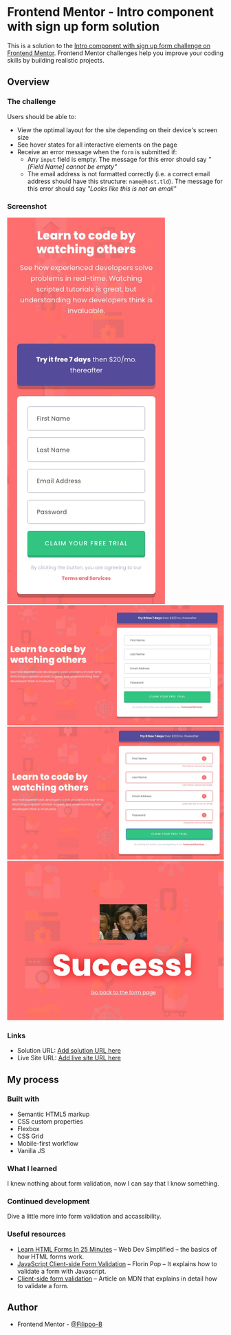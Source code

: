# Frontend Mentor - Intro component with sign up form solution

This is a solution to the [Intro component with sign up form challenge on Frontend Mentor](https://www.frontendmentor.io/challenges/intro-component-with-signup-form-5cf91bd49edda32581d28fd1). Frontend Mentor challenges help you improve your coding skills by building realistic projects.

## Overview

### The challenge

Users should be able to:

- View the optimal layout for the site depending on their device's screen size
- See hover states for all interactive elements on the page
- Receive an error message when the `form` is submitted if:
  - Any `input` field is empty. The message for this error should say _"[Field Name] cannot be empty"_
  - The email address is not formatted correctly (i.e. a correct email address should have this structure: `name@host.tld`). The message for this error should say _"Looks like this is not an email"_

### Screenshot

![Mobile screenshot](./images/screenshots/mobile.jpg)
![Desktop screenshot](./images/screenshots/desktop.jpg)
![Desktop screenshot - error state](./images/screenshots/desktop-error.jpg)
![Success page](./images/screenshots/success.jpg)

### Links

- Solution URL: [Add solution URL here](https://your-solution-url.com)
- Live Site URL: [Add live site URL here](https://your-live-site-url.com)

## My process

### Built with

- Semantic HTML5 markup
- CSS custom properties
- Flexbox
- CSS Grid
- Mobile-first workflow
- Vanilla JS

### What I learned

I knew nothing about form validation, now I can say that I know something.

### Continued development

Dive a little more into form validation and accassibility.

### Useful resources

- [Learn HTML Forms In 25 Minutes](https://www.youtube.com/watch?v=fNcJuPIZ2WE) – Web Dev Simplified – the basics of how HTML forms work.
- [JavaScript Client-side Form Validation](https://www.youtube.com/watch?v=rsd4FNGTRBw) – Florin Pop – It explains how to validate a form with Javascript.
- [Client-side form validation](https://developer.mozilla.org/en-US/docs/Learn/Forms/Form_validation) – Article on MDN that explains in detail how to validate a form.

## Author

- Frontend Mentor - [@Filippo-B](https://www.frontendmentor.io/profile/Filippo-B)

